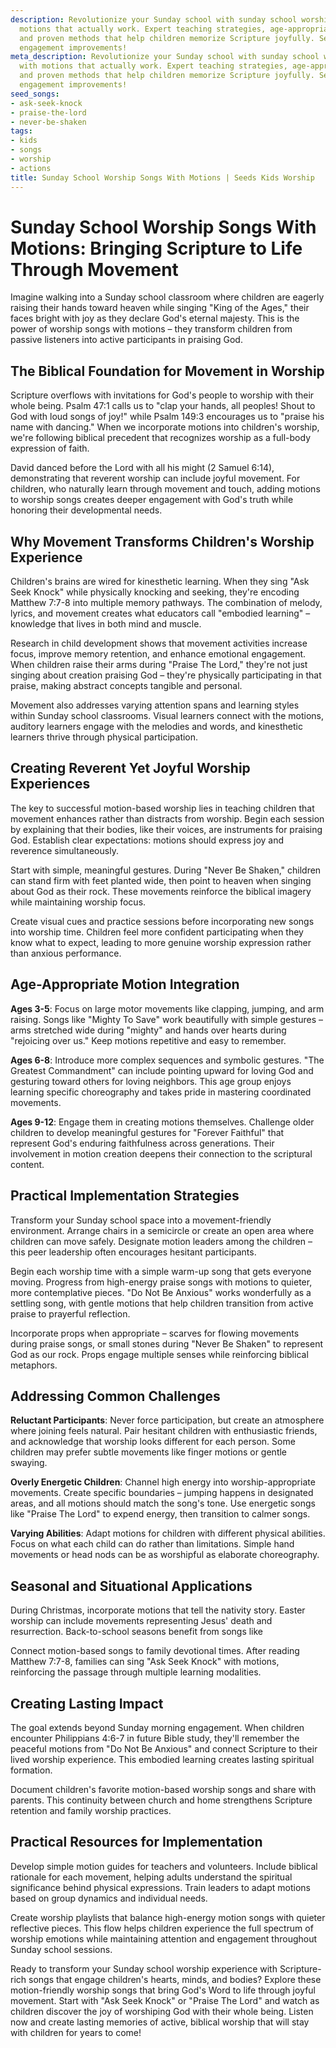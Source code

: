 ```yaml
---
description: Revolutionize your Sunday school with sunday school worship songs with
  motions that actually work. Expert teaching strategies, age-appropriate activities,
  and proven methods that help children memorize Scripture joyfully. See dramatic
  engagement improvements!
meta_description: Revolutionize your Sunday school with sunday school worship songs
  with motions that actually work. Expert teaching strategies, age-appropriate activities,
  and proven methods that help children memorize Scripture joyfully. See dramatic
  engagement improvements!
seed_songs:
- ask-seek-knock
- praise-the-lord
- never-be-shaken
tags:
- kids
- songs
- worship
- actions
title: Sunday School Worship Songs With Motions | Seeds Kids Worship
---
```

# Sunday School Worship Songs With Motions: Bringing Scripture to Life Through Movement

Imagine walking into a Sunday school classroom where children are eagerly raising their hands toward heaven while singing "King of the Ages," their faces bright with joy as they declare God's eternal majesty. This is the power of worship songs with motions – they transform children from passive listeners into active participants in praising God.

## The Biblical Foundation for Movement in Worship

Scripture overflows with invitations for God's people to worship with their whole being. Psalm 47:1 calls us to "clap your hands, all peoples! Shout to God with loud songs of joy!" while Psalm 149:3 encourages us to "praise his name with dancing." When we incorporate motions into children's worship, we're following biblical precedent that recognizes worship as a full-body expression of faith.

David danced before the Lord with all his might (2 Samuel 6:14), demonstrating that reverent worship can include joyful movement. For children, who naturally learn through movement and touch, adding motions to worship songs creates deeper engagement with God's truth while honoring their developmental needs.

## Why Movement Transforms Children's Worship Experience

Children's brains are wired for kinesthetic learning. When they sing "Ask Seek Knock" while physically knocking and seeking, they're encoding Matthew 7:7-8 into multiple memory pathways. The combination of melody, lyrics, and movement creates what educators call "embodied learning" – knowledge that lives in both mind and muscle.

Research in child development shows that movement activities increase focus, improve memory retention, and enhance emotional engagement. When children raise their arms during "Praise The Lord," they're not just singing about creation praising God – they're physically participating in that praise, making abstract concepts tangible and personal.

Movement also addresses varying attention spans and learning styles within Sunday school classrooms. Visual learners connect with the motions, auditory learners engage with the melodies and words, and kinesthetic learners thrive through physical participation.

## Creating Reverent Yet Joyful Worship Experiences

The key to successful motion-based worship lies in teaching children that movement enhances rather than distracts from worship. Begin each session by explaining that their bodies, like their voices, are instruments for praising God. Establish clear expectations: motions should express joy and reverence simultaneously.

Start with simple, meaningful gestures. During "Never Be Shaken," children can stand firm with feet planted wide, then point to heaven when singing about God as their rock. These movements reinforce the biblical imagery while maintaining worship focus.

Create visual cues and practice sessions before incorporating new songs into worship time. Children feel more confident participating when they know what to expect, leading to more genuine worship expression rather than anxious performance.

## Age-Appropriate Motion Integration

**Ages 3-5**: Focus on large motor movements like clapping, jumping, and arm raising. Songs like "Mighty To Save" work beautifully with simple gestures – arms stretched wide during "mighty" and hands over hearts during "rejoicing over us." Keep motions repetitive and easy to remember.

**Ages 6-8**: Introduce more complex sequences and symbolic gestures. "The Greatest Commandment" can include pointing upward for loving God and gesturing toward others for loving neighbors. This age group enjoys learning specific choreography and takes pride in mastering coordinated movements.

**Ages 9-12**: Engage them in creating motions themselves. Challenge older children to develop meaningful gestures for "Forever Faithful" that represent God's enduring faithfulness across generations. Their involvement in motion creation deepens their connection to the scriptural content.

## Practical Implementation Strategies

Transform your Sunday school space into a movement-friendly environment. Arrange chairs in a semicircle or create an open area where children can move safely. Designate motion leaders among the children – this peer leadership often encourages hesitant participants.

Begin each worship time with a simple warm-up song that gets everyone moving. Progress from high-energy praise songs with motions to quieter, more contemplative pieces. "Do Not Be Anxious" works wonderfully as a settling song, with gentle motions that help children transition from active praise to prayerful reflection.

Incorporate props when appropriate – scarves for flowing movements during praise songs, or small stones during "Never Be Shaken" to represent God as our rock. Props engage multiple senses while reinforcing biblical metaphors.

## Addressing Common Challenges

**Reluctant Participants**: Never force participation, but create an atmosphere where joining feels natural. Pair hesitant children with enthusiastic friends, and acknowledge that worship looks different for each person. Some children may prefer subtle movements like finger motions or gentle swaying.

**Overly Energetic Children**: Channel high energy into worship-appropriate movements. Create specific boundaries – jumping happens in designated areas, and all motions should match the song's tone. Use energetic songs like "Praise The Lord" to expend energy, then transition to calmer songs.

**Varying Abilities**: Adapt motions for children with different physical abilities. Focus on what each child can do rather than limitations. Simple hand movements or head nods can be as worshipful as elaborate choreography.

## Seasonal and Situational Applications

During Christmas, incorporate motions that tell the nativity story. Easter worship can include movements representing Jesus' death and resurrection. Back-to-school seasons benefit from songs like

Connect motion-based songs to family devotional times. After reading Matthew 7:7-8, families can sing "Ask Seek Knock" with motions, reinforcing the passage through multiple learning modalities.

## Creating Lasting Impact

The goal extends beyond Sunday morning engagement. When children encounter Philippians 4:6-7 in future Bible study, they'll remember the peaceful motions from "Do Not Be Anxious" and connect Scripture to their lived worship experience. This embodied learning creates lasting spiritual formation.

Document children's favorite motion-based worship songs and share with parents. This continuity between church and home strengthens Scripture retention and family worship practices.

## Practical Resources for Implementation

Develop simple motion guides for teachers and volunteers. Include biblical rationale for each movement, helping adults understand the spiritual significance behind physical expressions. Train leaders to adapt motions based on group dynamics and individual needs.

Create worship playlists that balance high-energy motion songs with quieter reflective pieces. This flow helps children experience the full spectrum of worship emotions while maintaining attention and engagement throughout Sunday school sessions.

Ready to transform your Sunday school worship experience with Scripture-rich songs that engage children's hearts, minds, and bodies? Explore these motion-friendly worship songs that bring God's Word to life through joyful movement. Start with "Ask Seek Knock" or "Praise The Lord" and watch as children discover the joy of worshiping God with their whole being. Listen now and create lasting memories of active, biblical worship that will stay with children for years to come!

<script type="application/ld+json">
{
  "@context": "https://schema.org",
  "@type": "Article",
  "headline": "Sunday School Worship Songs With Motions",
  "author": {
    "@type": "Organization",
    "name": "Seeds Kids Worship"
  },
  "publisher": {
    "@type": "Organization",
    "name": "Seeds Kids Worship",
    "logo": {
      "@type": "ImageObject",
      "url": "https://seedskidsworship.com/logo.png"
    }
  },
  "datePublished": "2025-09-08T12:12:12.646457",
  "dateModified": "2025-09-08T12:12:12.646486",
  "description": "Revolutionize your Sunday school with sunday school worship songs with motions that actually work. Expert teaching strategies, age-appropriate activities, and p",
  "mainEntityOfPage": {
    "@type": "WebPage",
    "@id": "https://seedskidsworship.com/activities/sunday-school-worship-songs-with-motions/"
  }
}
</script>

<script type="application/ld+json">
{
  "@context": "https://schema.org",
  "@type": "Product",
  "name": "Ask Seek Knock",
  "description": "Interactive worship song teaching children Jesus' promise about asking seeking and knocking in prayer",
  "url": "https://seedskidsworship.com/product/ask-seek-knock-matthew-77-8-2/",
  "brand": {
    "@type": "Brand",
    "name": "Seeds Kids Worship"
  },
  "category": "Children's Christian Music",
  "album": "Seeds of Courage"
}
</script>

<script type="application/ld+json">
{
  "@context": "https://schema.org",
  "@type": "Product",
  "name": "Praise The Lord",
  "description": "Joyful praise song encouraging all creation to praise the Lord from Psalm 148:1-5",
  "url": "https://seedskidsworship.com/product/praise-the-lord-psalm-1451-5/",
  "brand": {
    "@type": "Brand",
    "name": "Seeds Kids Worship"
  },
  "category": "Children's Christian Music",
  "album": "Seeds of Praise"
}
</script>

<script type="application/ld+json">
{
  "@context": "https://schema.org",
  "@type": "Product",
  "name": "Never Be Shaken",
  "description": "Joyful song celebrating the transformation of believers into a new creation in Christ (2 Corinthians 5:17) and encouraging kids to live out their new identity.",
  "url": "https://seedskidsworship.com/product/never-be-shaken-psalm-621-2-2/",
  "brand": {
    "@type": "Brand",
    "name": "Seeds Kids Worship"
  },
  "category": "Children's Christian Music",
  "album": "Seeds of Courage"
}
</script>

<script type="application/ld+json">
{
  "@context": "https://schema.org",
  "@type": "Product",
  "name": "Do Not Be Anxious",
  "description": "One of Seeds Family Worship's all-time favorites teaching children to pray instead of worry. Features retro video game aesthetics
